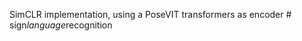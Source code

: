 SimCLR implementation, using a PoseVIT transformers as encoder
#   s i g n _ l a n g u a g e _ r e c o g n i t i o n  
 